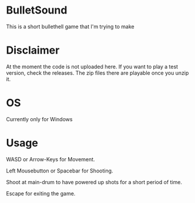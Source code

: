 # BulletSound
This is a short bullethell game that I'm trying to make

# Disclaimer
At the moment the code is not uploaded here. If you want to play a test version, check the releases. The zip files there are playable once you unzip it.

# OS
Currently only for Windows

# Usage
WASD or Arrow-Keys for Movement.

Left Mousebutton or Spacebar for Shooting.

Shoot at main-drum to have powered up shots for a short period of time.

Escape for exiting the game.
